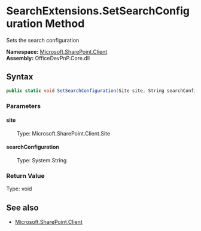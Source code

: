 # SearchExtensions.SetSearchConfiguration Method  
Sets the search configuration  

**Namespace:** [Microsoft.SharePoint.Client](Microsoft.SharePoint.Client.md)  
**Assembly:** OfficeDevPnP.Core.dll  
## Syntax
```C#
public static void SetSearchConfiguration(Site site, String searchConfiguration)
```
### Parameters
#### site  
&emsp;&emsp;Type: Microsoft.SharePoint.Client.Site  

#### searchConfiguration  
&emsp;&emsp;Type: System.String  

### Return Value
Type: void  

## See also
- [Microsoft.SharePoint.Client](Microsoft.SharePoint.Client.md)
